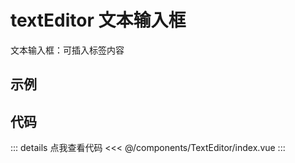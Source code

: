 <script setup lang="ts">
    // import Example from './components/example.vue'
</script>

# textEditor 文本输入框

文本输入框：可插入标签内容

## 示例

<!-- 示例代码 -->
<!-- <Example /> -->

## 代码

::: details 点我查看代码
<<< @/components/TextEditor/index.vue
:::
